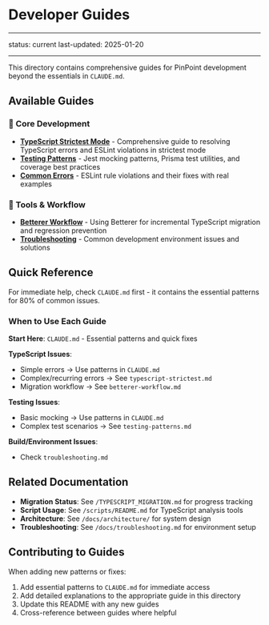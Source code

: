 # Developer Guides

---

status: current
last-updated: 2025-01-20

---

This directory contains comprehensive guides for PinPoint development beyond the essentials in `CLAUDE.md`.

## Available Guides

### 📝 Core Development

- **[TypeScript Strictest Mode](./typescript-strictest.md)** - Comprehensive guide to resolving TypeScript errors and ESLint violations in strictest mode
- **[Testing Patterns](./testing-patterns.md)** - Jest mocking patterns, Prisma test utilities, and coverage best practices
- **[Common Errors](./common-errors.md)** - ESLint rule violations and their fixes with real examples

### 🔧 Tools & Workflow

- **[Betterer Workflow](./betterer-workflow.md)** - Using Betterer for incremental TypeScript migration and regression prevention
- **[Troubleshooting](./troubleshooting.md)** - Common development environment issues and solutions

## Quick Reference

For immediate help, check `CLAUDE.md` first - it contains the essential patterns for 80% of common issues.

### When to Use Each Guide

**Start Here**: `CLAUDE.md` - Essential patterns and quick fixes

**TypeScript Issues**:

- Simple errors → Use patterns in `CLAUDE.md`
- Complex/recurring errors → See `typescript-strictest.md`
- Migration workflow → See `betterer-workflow.md`

**Testing Issues**:

- Basic mocking → Use patterns in `CLAUDE.md`
- Complex test scenarios → See `testing-patterns.md`

**Build/Environment Issues**:

- Check `troubleshooting.md`

## Related Documentation

- **Migration Status**: See `/TYPESCRIPT_MIGRATION.md` for progress tracking
- **Script Usage**: See `/scripts/README.md` for TypeScript analysis tools
- **Architecture**: See `/docs/architecture/` for system design
- **Troubleshooting**: See `/docs/troubleshooting.md` for environment setup

## Contributing to Guides

When adding new patterns or fixes:

1. Add essential patterns to `CLAUDE.md` for immediate access
2. Add detailed explanations to the appropriate guide in this directory
3. Update this README with any new guides
4. Cross-reference between guides where helpful
